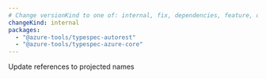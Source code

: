 ```yaml
---
# Change versionKind to one of: internal, fix, dependencies, feature, deprecation, breaking
changeKind: internal
packages:
  - "@azure-tools/typespec-autorest"
  - "@azure-tools/typespec-azure-core"
---
```


Update references to projected names
